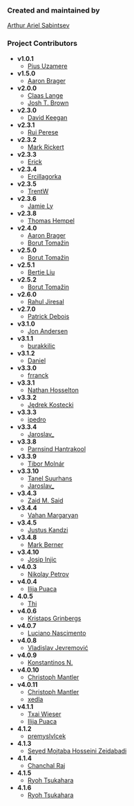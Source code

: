 ### Created and maintained by
[Arthur Ariel Sabintsev](http://www.sabintsev.com/)

### Project Contributors
- **v1.0.1**
	- [Pius Uzamere](https://github.com/pius)
- **v1.5.0**
	- [Aaron Brager](http://www.github.com/getaaron)
- **v2.0.0**
	- [Claas Lange](https://github.com/claaslange)
	- [Josh T. Brown](https://github.com/joshuatbrown)
- **v2.3.0**
	- [David Keegan](https://github.com/kgn)
- **v2.3.1**
	- [Rui Perese](https://github.com/RuiAAPeres)
- **v2.3.2**
	- [Mark Rickert](https://github.com/markrickert)
- **v2.3.3**
	- [Erick](https://github.com/dexcell0)
- **v2.3.4**
	- [Ercillagorka](https://github.com/ercillagorka)
- **v2.3.5**
	- [TrentW](https://github.com/trentw)
- **v2.3.6**
	- [Jamie Ly](http://github,com/jamiely)
- **v2.3.8**
	- [Thomas Hempel](https://github.com/thomashempel)
- **v2.4.0**
	- [Aaron Brager](http://www.github.com/getaaron)
	- [Borut Tomažin](https://github.com/borut-t)
- **v2.5.0**
	- [Borut Tomažin](https://github.com/borut-t)
- **v2.5.1**
	- [Bertie Liu](https://github.com/https://github.com/aceisScope)
- **v2.5.2**
	- [Borut Tomažin](https://github.com/borut-t)
- **v2.6.0**
	- [Rahul Jiresal](https://github.com/rahuljiresal)
- **v2.7.0**
	- [Patrick Debois](https://github.com/jedi4ever)
- **v3.1.0**
	- [Jon Andersen](https://github.com/jonandersen)
- **v3.1.1**
	- [burakkilic](https://github.com/burakkilic)
- **v3.1.2**
	- [Daniel](https://github.com/danieltskv)
- **v3.3.0**
	- [frranck](https://github.com/frranck)
- **v3.3.1**
	- [Nathan Hosselton](https://github.com/nathanhosselton)
- **v3.3.2**
	- [Jędrek Kostecki](https://github.com/jedrekk)
- **v3.3.3**
	- [ipedro](https://github.com/ipedro)
- **v3.3.4**
	- [Jaroslav_](https://github.com/jaroslavas)
- **v3.3.8**
	- [Parnsind Hantrakool](https://github.com/kong707)
- **v3.3.9**
	- [Tibor Molnár](https://github.com/fatalaa)
- **v3.3.10**
	- [Tanel Suurhans](https://github.com/tanelsuurhans)
	- [Jaroslav_](https://github.com/jaroslavas)
- **v3.4.3**
	 - [Zaid M. Said](https://github.com/SentulAsia)
- **v3.4.4**
	- [Vahan Margaryan](https://github.com/VahanMargaryan)
- **v3.4.5**
 	- [Justus Kandzi](https://github.com/jkandzi)
- **v3.4.8**
  - [Mark Berner](https://github.com/mark2b)
- **v3.4.10**
  - [Josip Injic](https://github.com/jinjic)
- **v4.0.3**
  - [Nikolay Petrov](https://github.com/nikolay-petrov)
- **v4.0.4**
  - [Ilija Puaca](https://github.com/ilijapuaca)
- **4.0.5**
  - [Thi](https://github.com/thii)
- **v4.0.6**
  - [Kristaps Grinbergs](https://github.com/fassko)
- **v4.0.7**
  - [Luciano Nascimento](https://github.com/@lucianocn)
- **v4.0.8**
	- [Vladislav Jevremović](https://github.com/VladislavJevremovic)
- **v4.0.9**
	- [Konstantinos N.](https://github.com/kwstasna)
- **v4.0.10**
	- [Christoph Mantler](https://github.com/ChrisixFlash)
- **v4.0.11**
	- [Christoph Mantler](https://github.com/ChrisixFlash)
	- [xedla](https://github.com/xedla)
- **v4.1.1**
  - [Txai Wieser](https://github.com/txaiwieser)
  - [Ilija Puaca](https://github.com/ilijapuaca)
- **4.1.2**
  - [premyslvlcek](https://github.com/premyslvlcek)
- **4.1.3**
  - [Seyed Mojtaba Hosseini Zeidabadi](https://github.com/MojtabaHs)
- **4.1.4**
  - [Chanchal Raj](https://github.com/RajChanchal)
- **4.1.5**
  - [Ryoh Tsukahara](https://github.com/nixnoughtnothing)
- **4.1.6**
  - [Ryoh Tsukahara](https://github.com/nixnoughtnothing)
